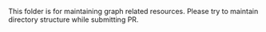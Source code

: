 This folder is for maintaining graph related resources. Please try to maintain directory structure while submitting PR.
